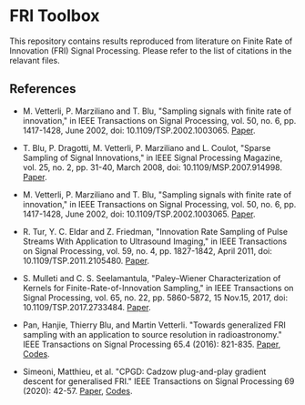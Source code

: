 # FRI Toolbox

This repository contains results reproduced from literature on Finite Rate of Innovation (FRI) Signal Processing. Please refer to the list of citations in the relavant files.

## References
- M. Vetterli, P. Marziliano and T. Blu,
  "Sampling signals with finite rate of innovation," in 
  IEEE Transactions on Signal Processing, vol. 50, no. 6, pp. 1417-1428,
  June 2002, doi: 10.1109/TSP.2002.1003065.
  [Paper](https://ieeexplore.ieee.org/abstract/document/1003065/).

- T. Blu, P. Dragotti, M. Vetterli, P. Marziliano and L. Coulot,
  "Sparse Sampling of Signal Innovations,"
  in IEEE Signal Processing Magazine, vol. 25, no. 2, pp. 31-40,
  March 2008, doi: 10.1109/MSP.2007.914998.
  [Paper](https://ieeexplore.ieee.org/document/4472241).

- M. Vetterli, P. Marziliano and T. Blu,
  "Sampling signals with finite rate of innovation," in
  IEEE Transactions on Signal Processing, vol. 50, no. 6, pp. 1417-1428,
  June 2002, doi: 10.1109/TSP.2002.1003065.
  [Paper](https://ieeexplore.ieee.org/abstract/document/1003065/).

- R. Tur, Y. C. Eldar and Z. Friedman,
  "Innovation Rate Sampling of Pulse Streams With Application to Ultrasound Imaging," in
  IEEE Transactions on Signal Processing, vol. 59, no. 4, pp. 1827-1842,
  April 2011, doi: 10.1109/TSP.2011.2105480.
  [Paper](https://ieeexplore.ieee.org/abstract/document/5686950).

- S. Mulleti and C. S. Seelamantula,
  "Paley–Wiener Characterization of Kernels for Finite-Rate-of-Innovation Sampling," in
  IEEE Transactions on Signal Processing, vol. 65, no. 22, pp. 5860-5872,
  15 Nov.15, 2017, doi: 10.1109/TSP.2017.2733484.
  [Paper](https://ieeexplore.ieee.org/abstract/document/7997739).

- Pan, Hanjie, Thierry Blu, and Martin Vetterli.
  "Towards generalized FRI sampling with an application to source resolution in radioastronomy."
  IEEE Transactions on Signal Processing 65.4 (2016): 821-835.
  [Paper](https://ieeexplore.ieee.org/abstract/document/7736135),
  [Codes](https://github.com/hanjiepan/FRI_pkg).

- Simeoni, Matthieu, et al.
  "CPGD: Cadzow plug-and-play gradient descent for generalised FRI."
  IEEE Transactions on Signal Processing 69 (2020): 42-57.
  [Paper](https://ieeexplore.ieee.org/document/9272882),
  [Codes](https://github.com/matthieumeo/pyoneer).